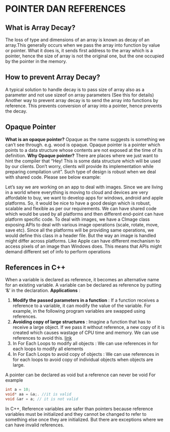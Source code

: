 # POINTER DAN REFERENCES

## What is Array Decay?
The loss of type and dimensions of an array is known as decay of an array.This generally occurs when we pass the array into function by value or pointer. What it does is, it sends first address to the array which is a pointer, hence the size of array is not the original one, but the one occupied by the pointer in the memory.

## How to prevent Array Decay?
A typical solution to handle decay is to pass size of array also as a parameter and not use sizeof on array parameters (See this for details)
Another way to prevent array decay is to send the array into functions by reference. This prevents conversion of array into a pointer, hence prevents the decay.

## Opaque Pointer
**What is an opaque pointer?**
Opaque as the name suggests is something we can’t see through. e.g. wood is opaque. Opaque pointer is a pointer which points to a data structure whose contents are not exposed at the time of its definition.
**Why Opaque pointer?**
There are places where we just want to hint the compiler that “Hey! This is some data structure which will be used by our clients. Don’t worry, clients will provide its implementation while preparing compilation unit”. Such type of design is robust when we deal with shared code. Please see below example:

Let’s say we are working on an app to deal with images. Since we are living in a world where everything is moving to cloud and devices are very affordable to buy, we want to develop apps for windows, android and apple platforms. So, it would be nice to have a good design which is robust, scalable and flexible as per our requirements. We can have shared code which would be used by all platforms and then different end-point can have platform specific code.
To deal with images, we have a CImage class exposing APIs to deal with various image operations (scale, rotate, move, save etc).
Since all the platforms will be providing same operations, we would define this class in a header file. But the way an image is handled might differ across platforms. Like Apple can have different mechanism to access pixels of an image than Windows does. This means that APIs might demand different set of info to perform operations

## References in C++
When a variable is declared as reference, it becomes an alternative name for an existing variable. A variable can be declared as reference by putting ‘&’ in the declaration.
**Applications** :
   1. **Modify the passed parameters in a function** : If a function receives a reference to a variable, it can modify the value of the variable. For example, in the following program variables are swapped using references.
   2. **Avoiding copy of large structures** : Imagine a function that has to receive a large object. If we pass it without reference, a new copy of it is created which causes wastage of CPU time and memory. We can use references to avoid this. [link](https://stackoverflow.com/questions/15181765/passing-structs-to-functions)
   3. In For Each Loops to modify all objects : We can use references in for each loops to modify all elements
   4. In For Each Loops to avoid copy of objects : We can use references in for each loops to avoid copy of individual objects when objects are large.

A pointer can be declared as void but a reference can never be void
For example
```c++
int a = 10;
void* aa = &a;. //it is valid
void &ar = a; // it is not valid
```

In C++, Reference variables are safer than pointers because reference variables must be initialized and they cannot be changed to refer to something else once they are initialized. But there are exceptions where we can have invalid references.